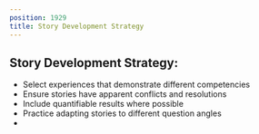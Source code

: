 ```yaml
---
position: 1929
title: Story Development Strategy
---
```


## Story Development Strategy:



- Select experiences that demonstrate different competencies
- Ensure stories have apparent conflicts and resolutions
- Include quantifiable results where possible
- Practice adapting stories to different question angles
-